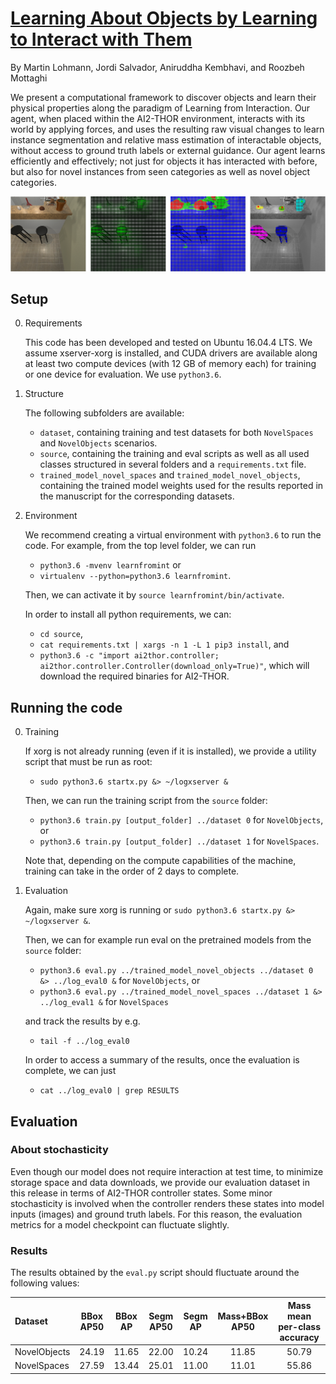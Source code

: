 # [Learning About Objects by Learning to Interact with Them](https://arxiv.org/pdf/2006.09306.pdf)

By Martin Lohmann, Jordi Salvador, Aniruddha Kembhavi, and Roozbeh Mottaghi

We present a computational framework to discover objects and learn their physical properties along the paradigm of
Learning from Interaction. Our agent, when placed within the AI2-THOR environment, interacts with its world by
applying forces, and uses the resulting raw visual changes to learn instance segmentation and relative mass estimation
of interactable objects, without access to ground truth labels or external guidance. Our agent learns efficiently and
effectively; not just for objects it has interacted with before, but also for novel instances from seen categories
as well as novel object categories.

![](inference.png)

## Setup

0. Requirements

    This code has been developed and tested on Ubuntu 16.04.4 LTS. We assume xserver-xorg is installed, and
    CUDA drivers are available along at least two compute devices (with 12 GB of memory each) for training or one device
    for evaluation. We use `python3.6`.

0. Structure

    The following subfolders are available:
    - `dataset`, containing training and test datasets for both `NovelSpaces` and
    `NovelObjects` scenarios.
    - `source`, containing the training and eval scripts as well as all used classes structured in several folders and a
    `requirements.txt` file.
    - `trained_model_novel_spaces` and `trained_model_novel_objects`, containing the trained model weights used for the
    results reported in the manuscript for the corresponding datasets.
   
0. Environment
    
    We recommend creating a virtual environment with `python3.6` to run the code. For example, from the top
    level folder, we can run
    - `python3.6 -mvenv learnfromint` or
    - `virtualenv --python=python3.6 learnfromint`.
    
    Then, we can activate it by `source learnfromint/bin/activate`.
    
    In order to install all python requirements, we can:
    - `cd source`,
    - `cat requirements.txt | xargs -n 1 -L 1 pip3 install`, and
    - `python3.6 -c "import ai2thor.controller; ai2thor.controller.Controller(download_only=True)"`, which will download
    the required binaries for AI2-THOR.

## Running the code

0. Training

    If xorg is not already running (even if it is installed), we provide a utility script that must be run as root:
    - `sudo python3.6 startx.py &> ~/logxserver &`

    Then, we can run the training script from the `source` folder:
    - `python3.6 train.py [output_folder] ../dataset 0` for `NovelObjects`, or
    - `python3.6 train.py [output_folder] ../dataset 1` for `NovelSpaces`.
    
    Note that, depending on the compute capabilities of the machine, training can take in the order of 2 days to
    complete.
    
0. Evaluation

    Again, make sure xorg is running or `sudo python3.6 startx.py &> ~/logxserver &`.
    
    Then, we can for example run eval on the pretrained models from the `source` folder:
    - `python3.6 eval.py ../trained_model_novel_objects ../dataset 0 &> ../log_eval0 &` for `NovelObjects`, or
    - `python3.6 eval.py ../trained_model_novel_spaces ../dataset 1 &> ../log_eval1 &` for `NovelSpaces`
    
    and track the results by e.g.
    - `tail -f ../log_eval0`
    
    In order to access a summary of the results, once the evaluation is complete, we can just
    - `cat ../log_eval0 | grep RESULTS`
    
## Evaluation

### About stochasticity
Even though our model does not require interaction at test time, to minimize storage space and data downloads, we
provide our evaluation dataset in this release in terms of AI2-THOR controller states. Some minor stochasticity is
involved when the controller renders these states into model inputs (images) and ground truth labels. For this reason,
the evaluation metrics for a model checkpoint can fluctuate slightly.

### Results
The results obtained by the `eval.py` script should fluctuate around the following values:

|   Dataset   | BBox AP50 | BBox AP | Segm AP50 | Segm AP | Mass+BBox AP50 | Mass mean per-class accuracy |
|:------------|:---------:|:-------:|:---------:|:-------:|:--------------:|:----------------------------:|
| NovelObjects|   24.19   |  11.65  |   22.00   |  10.24  |      11.85     |            50.79             |
| NovelSpaces |   27.59   |  13.44  |   25.01   |  11.00  |      11.01     |            55.86             |
